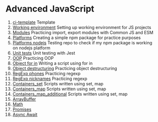 # Advanced JavaScript

1. [ci-template](https://github.com/AnastasiaLunina/JavaScript_bjs_ajs/tree/main/javascript_ajs/ci-template)
Template
1. [Working environment](https://github.com/AnastasiaLunina/JavaScript_bjs_ajs/tree/main/javascript_ajs/working-enviroment)
Setting up working environment for JS projects
1. [Modules](https://github.com/AnastasiaLunina/JavaScript_bjs_ajs/tree/main/javascript_ajs/modules)
Practicing import, export modules with Common JS and ESM
1. [Platforms](https://github.com/AnastasiaLunina/JavaScript_bjs_ajs/tree/main/javascript_ajs/platforms)
Creating a simple npm package for practice purposes
1. [Platforms nodejs](https://github.com/AnastasiaLunina/JavaScript_bjs_ajs/tree/main/javascript_ajs/platforms_nodejs)
Testing repo to check if my npm package is working on nodejs platform
1. [Unit tests](https://github.com/AnastasiaLunina/JavaScript_bjs_ajs/tree/main/javascript_ajs/unit-test)
Unit testing with Jest
1. [OOP](https://github.com/AnastasiaLunina/JavaScript_bjs_ajs/tree/main/javascript_ajs/oop)
Practicing OOP
1. [Object for in](https://github.com/AnastasiaLunina/JavaScript_bjs_ajs/tree/main/javascript_ajs/object_reflection_proxy_for_in)
Writing a script using for in
1. [Object destructuring](https://github.com/AnastasiaLunina/JavaScript_bjs_ajs/tree/mainj/avascript_ajs/object_reflection_proxy_destructuring)
Practicing object destructuring
1. [RegExp phones](https://github.com/AnastasiaLunina/JavaScript_bjs_ajs/tree/main/javascript_ajs/regex_phones)
Practicing regexp
1. [RegExp nicknames](https://github.com/AnastasiaLunina/JavaScript_bjs_ajs/tree/main/javascript_ajs/regex_nicknames)
Practicing regexp
1. [Containers_set](https://github.com/AnastasiaLunina/JavaScript_bjs_ajs/tree/main/javascript_ajs/containers_set)
Scripts written using set, map
1. [Containers_map](https://github.com/AnastasiaLunina/JavaScript_bjs_ajs/tree/main/javascript_ajs/containers_map)
Scripts written using set, map
1. [Containers_map_additional](https://github.com/AnastasiaLunina/JavaScript_bjs_ajs/tree/main/javascript_ajs/containers_map_add)
Scripts written using set, map
1. [ArrayBuffer](https://github.com/AnastasiaLunina/JavaScript_bjs_ajs/tree/main/javascript_ajs/array_buffer)
1. [Math](https://github.com/AnastasiaLunina/JavaScript_bjs_ajs/tree/main/javascript_ajs/math)
1. [Promises](https://github.com/AnastasiaLunina/JavaScript_bjs_ajs/tree/main/javascript_ajs/promises)
1. [Async Await](https://github.com/AnastasiaLunina/JavaScript_bjs_ajs/tree/main/javascript_ajs/async-await)
